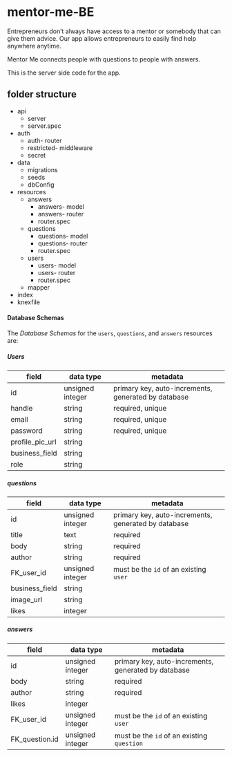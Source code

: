 # mentor-me-BE

Entrepreneurs don’t always have access to a mentor or somebody that can give them advice. Our app allows entrepreneurs to easily find help anywhere anytime.

Mentor Me connects people with questions to people with answers.

This is the server side code for the app.

## folder structure

- api
  - server
  - server.spec
- auth
  - auth- router
  - restricted- middleware
  - secret
- data
  - migrations
  - seeds
  - dbConfig
- resources
  - answers
    - answers- model
    - answers- router
    - router.spec
  - questions
    - questions- model
    - questions- router
    - router.spec
  - users
    - users- model
    - users- router
    - router.spec
  - mapper
- index
- knexfile

#### Database Schemas

The _Database Schemas_ for the `users`, `questions`, and `answers` resources are:

##### Users

| field           | data type        | metadata                                            |
| --------------- | ---------------- | --------------------------------------------------- |
| id              | unsigned integer | primary key, auto-increments, generated by database |
| handle          | string           | required, unique                                    |
| email           | string           | required, unique                                    |
| password        | string           | required, unique                                    |
| profile_pic_url | string           |
| business_field  | string           |
| role            | string           |

##### questions

| field          | data type        | metadata                                            |
| -------------- | ---------------- | --------------------------------------------------- |
| id             | unsigned integer | primary key, auto-increments, generated by database |
| title          | text             | required                                            |
| body           | string           | required                                            |
| author         | string           | required                                            |
| FK_user_id     | unsigned integer | must be the `id` of an existing `user`              |
| business_field | string           |
| image_url      | string           |
| likes          | integer |

##### answers

| field          | data type        | metadata                                            |
| -------------- | ---------------- | --------------------------------------------------- |
| id             | unsigned integer | primary key, auto-increments, generated by database |
| body           | string           | required                                            |
| author         | string           | required                                            |
| likes          | integer |                                                     |
| FK_user_id     | unsigned integer | must be the `id` of an existing `user`              |
| FK_question.id | unsigned integer | must be the `id` of an existing `question`          |
